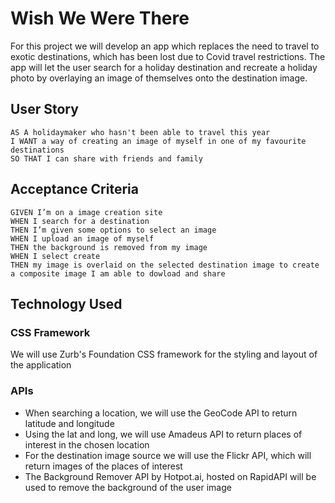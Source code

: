 # Wish We Were There

For this project we will develop an app which replaces the need to travel to exotic destinations, which has been lost due to Covid travel restrictions. The app will let the user search for a holiday destination and recreate a holiday photo by overlaying an image of themselves onto the destination image.

## User Story

```
AS A holidaymaker who hasn't been able to travel this year
I WANT a way of creating an image of myself in one of my favourite destinations
SO THAT I can share with friends and family 
```

## Acceptance Criteria

```
GIVEN I’m on a image creation site
WHEN I search for a destination
THEN I’m given some options to select an image
WHEN I upload an image of myself
THEN the background is removed from my image
WHEN I select create
THEN my image is overlaid on the selected destination image to create a composite image I am able to dowload and share
```

## Technology Used 

### CSS Framework
We will use Zurb's Foundation CSS framework for the styling and layout of the application

### APIs 
* When searching a location, we will use the GeoCode API to return latitude and longitude
* Using the lat and long, we will use Amadeus API to return places of interest in the chosen location
* For the destination image source we will use the Flickr API, which will return images of the places of interest
* The Background Remover API by Hotpot.ai, hosted on RapidAPI will be used to remove the background of the user image




